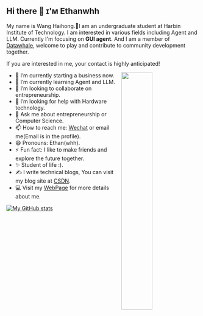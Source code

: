 ## Hi there 👋  ɪ'ᴍ Ethanwhh


My name is Wang Haihong.🥰I am an undergraduate student at Harbin Institute of Technology. I am interested in various fields including Agent and LLM. Currently I'm focusing on **GUI agent**. And I am a member of [Datawhale](https://github.com/datawhalechina), welcome to play and contribute to community development together.


If you are interested in me, your contact is highly anticipated!


<div>
  <img align="right" width="40%" src="https://owlbertsio-resized.s3.amazonaws.com/Popper.psd.full.png">
</div>


- 🔭 I’m currently starting a business now.
- 🌱 I’m currently learning Agent and LLM.
- 👯 I’m looking to collaborate on entrepreneurship.
- 🤔 I’m looking for help with Hardware technology.
- 💬 Ask me about entrepreneurship or Computer Science.
- 📫 How to reach me: [Wechat](/imgs/wechat.jpg) or email me(Email is in the profile).
- 😄 Pronouns: Ethan(whh).
- ⚡ Fun fact: I like to make friends and explore the future together.
- ✨ Student of life :).
- ✍ I write technical blogs, You can visit my blog site at [CSDN](https://blog.csdn.net/m0_73672030?spm=1010.2135.3001.5343).
- 💻 Visit my [WebPage](https://Ethanwhh.github.io/) for more details about me.

[![My GitHub stats](https://github-readme-stats.vercel.app/api?username=Ethanwhh)](https://github.com/anuraghazra/github-readme-stats)
